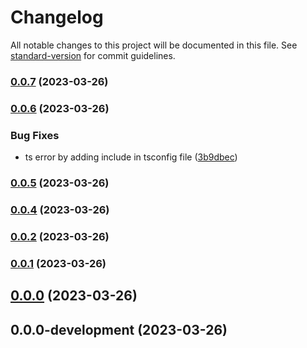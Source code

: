 # Changelog

All notable changes to this project will be documented in this file. See [standard-version](https://github.com/conventional-changelog/standard-version) for commit guidelines.

### [0.0.7](https://github.com/hazem-alabiad/eslint-config-hazem/compare/v0.0.6...v0.0.7) (2023-03-26)

### [0.0.6](https://github.com/hazem-alabiad/eslint-config-hazem/compare/v0.0.5...v0.0.6) (2023-03-26)


### Bug Fixes

* ts error by adding include in tsconfig file ([3b9dbec](https://github.com/hazem-alabiad/eslint-config-hazem/commit/3b9dbec4c65efb41fb33a7364a5d492388b07304))

### [0.0.5](https://github.com/hazem-alabiad/eslint-config-hazem/compare/v0.0.4...v0.0.5) (2023-03-26)

### [0.0.4](https://github.com/hazem-alabiad/eslint-config-hazem/compare/v0.0.2...v0.0.4) (2023-03-26)

### [0.0.2](https://github.com/hazem-alabiad/eslint-config-hazem/compare/v0.0.1...v0.0.2) (2023-03-26)

### [0.0.1](https://github.com/hazem-alabiad/eslint-config-hazem/compare/v0.0.0...v0.0.1) (2023-03-26)

## [0.0.0](https://github.com/hazem-alabiad/eslint-config-hazem/compare/v0.0.0-development...v0.0.0) (2023-03-26)

## 0.0.0-development (2023-03-26)
